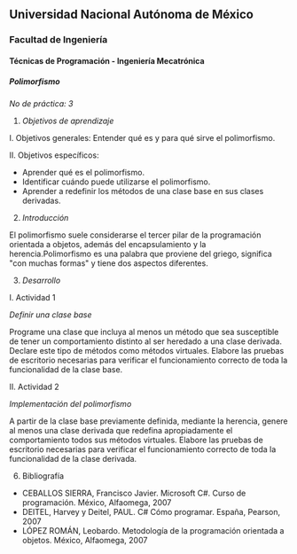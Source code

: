 ## Universidad Nacional Autónoma de México
### Facultad de Ingeniería
#### Técnicas de Programación - Ingeniería Mecatrónica

##### *Polimorfismo*

*No de práctica: 3*

1. *Objetivos de aprendizaje* 
 
I. Objetivos generales:  Entender qué es y para qué sirve el polimorfismo. 
 
 
II. Objetivos específicos:
 
* Aprender qué es el polimorfismo. 
* Identificar cuándo puede utilizarse el polimorfismo. 
* Aprender a redefinir los métodos de una clase base en sus clases derivadas.
 
2. *Introducción*

El polimorfismo suele considerarse el tercer pilar de la programación orientada a objetos, además del encapsulamiento y la herencia.Polimorfismo es una palabra que proviene del griego, significa "con muchas formas" y tiene dos aspectos diferentes.

3. *Desarrollo*
 
I. Actividad 1

*Definir una clase base*
 
Programe una clase que incluya al menos un método que sea susceptible de tener un comportamiento distinto al ser heredado a una clase derivada.  Declare este tipo de métodos como métodos virtuales. 
Elabore las pruebas de escritorio necesarias para verificar el funcionamiento correcto de toda la funcionalidad de la clase base.

II. Actividad 2

*Implementación del polimorfismo*
 
A partir de la clase base previamente definida, mediante la herencia, genere al menos una clase derivada que redefina apropiadamente el comportamiento todos sus métodos virtuales. 
Elabore las pruebas de escritorio necesarias para verificar el funcionamiento correcto de toda la funcionalidad de la clase derivada.
 
6. Bibliografía  
 
* CEBALLOS SIERRA, Francisco Javier. Microsoft C#. Curso de programación. México, Alfaomega, 2007   
* DEITEL, Harvey y Deitel, PAUL. C# Cómo programar. España, Pearson, 2007   
* LÓPEZ ROMÁN, Leobardo. Metodología de la programación orientada a objetos. México, Alfaomega, 2007
